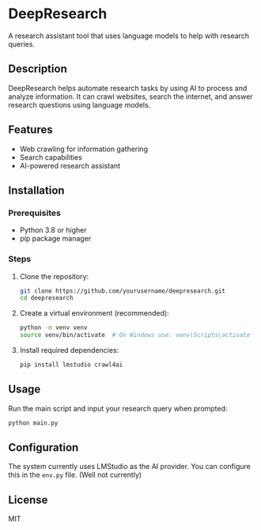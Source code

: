 # DeepResearch

A research assistant tool that uses language models to help with research queries.

## Description

DeepResearch helps automate research tasks by using AI to process and analyze information. It can crawl websites, search the internet, and answer research questions using language models.

## Features

- Web crawling for information gathering
- Search capabilities
- AI-powered research assistant

## Installation

### Prerequisites

- Python 3.8 or higher
- pip package manager

### Steps

1. Clone the repository:
   ```bash
   git clone https://github.com/yourusername/deepresearch.git
   cd deepresearch
   ```

2. Create a virtual environment (recommended):
   ```bash
   python -m venv venv
   source venv/bin/activate  # On Windows use: venv\Scripts\activate
   ```

3. Install required dependencies:
   ```bash
   pip install lmstudio crawl4ai
   ```

## Usage

Run the main script and input your research query when prompted:

```bash
python main.py
```

## Configuration

The system currently uses LMStudio as the AI provider. You can configure this in the `env.py` file. (Well not currently)

## License

MIT
